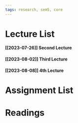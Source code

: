 ```yaml
---
tags: research, sem5, core
---
```

Lecture List
==
#### [[2023-07-26]] Second Lecture
#### [[2023-08-02]] Third Lecture
#### [[2023-08-08]] 4th Lecture

Assignment List
==

Readings
==